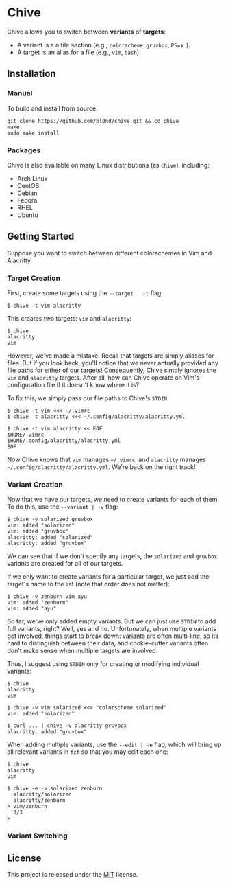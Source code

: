 # Chive

Chive allows you to switch between **variants** of **targets**:

* A variant is a a file section (e.g., `colorscheme gruvbox`, `PS=❯ `).
* A target is an alias for a file (e.g., `vim`, `bash`).

<!--## Motivation-->

<!--Traditionally, you'd more or less maintain entire copies of both files and-->
<!--switch between the copies manually. However,-->

<!--* The differences between copies are typically small compared to the rest of-->
  <!--the file, making this approach quite wasteful.-->

<!--* You have to switch copies for each file manually. That is, you have to do-->
  <!--something like `cp vim-gruvbox ~/.vimrc && cp bash-pure ~/.bashrc`).-->

<!--Most other solutions typically use a version control system such as Git,-->
<!--tracking different versions of files as branches or commits. However,-->

<!--* This often requires turning `$HOME` or other directories into a Git repository.-->

<!--* If you track changes unrelated to color schemes and prompts, maintaining and-->
  <!--switching between different versions becomes a lot harder. And even if you-->
  <!--don't, you'd have to manually exclude the unrelated changes on every-->
  <!--staging/commit.-->

<!--* It's much too complex for what we're trying to do. You shouldn't need to know-->
  <!--how commits or branches work just to switch color schemes.-->

<!--Finally, we have programs such as [mondo]() and [pywal](), which more or less-->
<!--use special template files to replace sections of a file. However,-->

<!--* They typically require modifications to the original file.-->

<!--* They're quite limited in scope (e.g., `mondo` and `pywal` are geared towards-->
  <!--colors).-->

<!--And so here we are.-->

## Installation

### Manual

To build and install from source:

```
git clone https://github.com/bl0nd/chive.git && cd chive
make
sudo make install
```

### Packages

Chive is also available on many Linux distributions (as `chive`), including:

* Arch Linux
* CentOS
* Debian
* Fedora
* RHEL
* Ubuntu

## Getting Started

Suppose you want to switch between different colorschemes in Vim and Alacritty.

### Target Creation

First, create some targets using the `--target | -t` flag:

```console
$ chive -t vim alacritty
```

This creates two targets: `vim` and `alacritty`:

```console
$ chive
alacritty
vim
```

However, we've made a mistake! Recall that targets are simply aliases for
files. But if you look back, you'll notice that we never actually provided any
file paths for either of our targets! Consequently, Chive simply ignores the
`vim` and `alacritty` targets. After all, how can Chive operate on Vim's
configuration file if it doesn't know where it is?

To fix this, we simply pass our file paths to Chive's `STDIN`:

```console
$ chive -t vim <<< ~/.vimrc
$ chive -t alacritty <<< ~/.config/alacritty/alacritty.yml

$ chive -t vim alacritty << EOF
$HOME/.vimrc
$HOME/.config/alacritty/alacritty.yml
EOF
```

Now Chive knows that `vim` manages `~/.vimrc`, and `alacritty` manages
`~/.config/alacritty/alacritty.yml`. We're back on the right track!

<!--* To have shell expansion and substitution in here strings, don't quote the string.-->

<!--* Here docs don't expand `~`, so be sure to use `$HOME` instead.-->

### Variant Creation

Now that we have our targets, we need to create variants for each of them. To
do this, use the `--variant | -v` flag:

```console
$ chive -v solarized gruvbox
vim: added "solarized"
vim: added "gruvbox"
alacritty: added "solarized"
alacritty: added "gruvbox"
```

We can see that if we don't specify any targets, the `solarized` and `gruvbox`
variants are created for all of our targets.

If we only want to create variants for a particular target, we just add the
target's name to the list (note that order does not matter):

```console
$ chive -v zenburn vim ayu
vim: added "zenburn"
vim: added "ayu"
```

So far, we've only added empty variants. But we can just use `STDIN` to add
full variants, right? Well, yes and no. Unfortunately, when multiple variants
get involved, things start to break down: variants are often multi-line, so its
hard to distinguish between their data, and cookie-cutter variants often don't
make sense when multiple targets are involved.

Thus, I suggest using `STDIN` only for creating or modifying individual
variants:

```console
$ chive
alacritty
vim

$ chive -v vim solarized <<< "colorscheme solarized"
vim: added "solarized"

$ curl ... | chive -v alacritty gruvbox
alacritty: added "gruvbox"
```

When adding multiple variants, use the `--edit | -e` flag, which will bring up
all relevant variants in `fzf` so that you may edit each one:

<!--TODO: Use GIF here-->

  ```console
  $ chive
  alacritty
  vim

  $ chive -e -v solarized zenburn
    alacritty/solarized
    alacritty/zenburn
  > vim/zenburn
	3/3
  >
  ```

### Variant Switching

<!--### Rules-->

<!--#### Naming-->
<!--* Target and template names may consist of letters, numbers, `-`, and `_`.-->
<!--* Target and template names may start with a letter or number.-->
<!--* Target and template names must be unique across target and template namespaces-->

<!--#### Variants-->
<!--In order to switch variants without requiring additional information in the-->
<!--original target file, Chive needs some help. In particular, Chive needs to-->
<!--somehow know where in the target to begin deleting and adding text/data.-->

<!--To do this, Chive searches all the variants for a particular target to see if-->
<!--any of them has an exact match against the target file. If there is, then Chive-->
<!--can determine on its own where it needs to start and how much work it needs to-->
<!--do. If none of the variants have a match against the target, then Chive cannot-->
<!--do anything.-->

<!--Consequently, it is very important that you do not modify sections managed by-->
<!--Chive and that your initial variant matches what you have in the target file-->
<!--exactly, otherwise Chive won't know where to start!-->

## License
This project is released under the [MIT](LICENSE) license.
